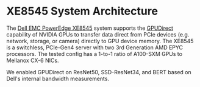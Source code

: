 # XE8545 System Architecture

The [Dell EMC PowerEdge XE8545](https://www.delltechnologies.com/resources/en-gb/asset/data-sheets/products/servers/dell-emc-poweredge-xe8545-spec-sheet.pdf) system supports the [GPUDirect](https://developer.nvidia.com/gpudirect) capability of NVIDIA GPUs to transfer data direct from PCIe devices (e.g. network, storage, or camera) directly to GPU device memory. The XE8545 is a switchless, PCIe-Gen4 server with two 3rd Generation AMD EPYC processors. The tested config has a 1-to-1 ratio of A100-SXM GPUs to Mellanox CX-6 NICs.

We enabled GPUDirect on ResNet50, SSD-ResNet34, and BERT based on Dell's internal bandwidth measurements. 
